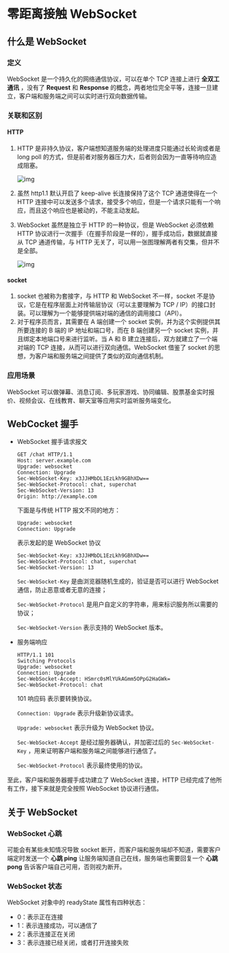 # 零距离接触 WebSocket

## 什么是 WebSocket

### 定义

WebSocket 是一个持久化的网络通信协议，可以在单个 TCP 连接上进行 **全双工通讯** ，没有了 **Request** 和 **Response** 的概念，两者地位完全平等，连接一旦建立，客户端和服务端之间可以实时进行双向数据传输。

### 关联和区别

#### HTTP

1.  HTTP 是非持久协议，客户端想知道服务端的处理进度只能通过长轮询或者是 long poll 的方式，但是前者对服务器压力大，后者则会因为一直等待响应造成阻塞。

    ![img](https://p9-juejin.byteimg.com/tos-cn-i-k3u1fbpfcp/2308134eee1949129438e15b945792b9~tplv-k3u1fbpfcp-zoom-1.image?imageslim)

2.  虽然 http1.1 默认开启了 keep-alive 长连接保持了这个 TCP 通道使得在一个 HTTP 连接中可以发送多个请求，接受多个响应，但是一个请求只能有一个响应，而且这个响应也是被动的，不能主动发起。

3.  WebSocket 虽然是独立于 HTTP 的一种协议，但是 WebSocket 必须依赖 HTTP 协议进行一次握手（在握手阶段是一样的），握手成功后，数据就直接从 TCP 通道传输，与 HTTP 无关了，可以用一张图理解两者有交集，但并不是全部。

    ![img](https://p6-juejin.byteimg.com/tos-cn-i-k3u1fbpfcp/93f1390c965f4bb28f97eeced69652d0~tplv-k3u1fbpfcp-zoom-1.image?imageslim)

#### socket

1.  socket 也被称为套接字，与 HTTP 和 WebSocket 不一样，socket 不是协议，它是在程序层面上对传输层协议（可以主要理解为 TCP / IP）的接口封装。可以理解为一个能够提供端对端的通信的调用接口（API）。
2.  对于程序员而言，其需要在 A 端创建一个 socket 实例，并为这个实例提供其所要连接的 B 端的 IP 地址和端口号，而在 B 端创建另一个 socket 实例，并且绑定本地端口号来进行监听。当 A 和 B 建立连接后，双方就建立了一个端对端的 TCP 连接，从而可以进行双向通信。WebSocket 借鉴了 socket 的思想，为客户端和服务端之间提供了类似的双向通信机制。

### 应用场景

WebSocket 可以做弹幕、消息订阅、多玩家游戏、协同编辑、股票基金实时报价、视频会议、在线教育、聊天室等应用实时监听服务端变化。

## WebCocket 握手

*   WebSocket 握手请求报文

    ```http
    GET /chat HTTP/1.1
    Host: server.example.com
    Upgrade: websocket
    Connection: Upgrade
    Sec-WebSocket-Key: x3JJHMbDL1EzLkh9GBhXDw==
    Sec-WebSocket-Protocol: chat, superchat
    Sec-WebSocket-Version: 13
    Origin: http://example.com
    ```

    下面是与传统 HTTP 报文不同的地方：

    ```http
    Upgrade: websocket
    Connection: Upgrade
    ```

    表示发起的是 WebSocket 协议

    ```http
    Sec-WebSocket-Key: x3JJHMbDL1EzLkh9GBhXDw==
    Sec-WebSocket-Protocol: chat, superchat
    Sec-WebSocket-Version: 13
    ```

    `Sec-WebSocket-Key` 是由浏览器随机生成的，验证是否可以进行 WebSocket 通信，防止恶意或者无意的连接；

    `Sec-WebSocket-Protocol` 是用户自定义的字符串，用来标识服务所以需要的协议；

    `Sec-WebSocket-Version` 表示支持的 WebSocket 版本。

*   服务端响应

    ```http
    HTTP/1.1 101 
    Switching Protocols
    Upgrade: websocket
    Connection: Upgrade
    Sec-WebSocket-Accept: HSmrc0sMlYUkAGmm5OPpG2HaGWk=
    Sec-WebSocket-Protocol: chat
    ```

    101 响应码 表示要转换协议。

    `Connection: Upgrade` 表示升级新协议请求。

    `Upgrade: websocket` 表示升级为 WebSocket 协议。

    `Sec-WebSocket-Accept` 是经过服务器确认，并加密过后的 `Sec-WebSocket-Key` ，用来证明客户端和服务端之间能够进行通信了。

    `Sec-WebSocket-Protocol` 表示最终使用的协议。

至此，客户端和服务器握手成功建立了 WebSocket 连接，HTTP 已经完成了他所有工作，接下来就是完全按照 WebSocket 协议进行通信。

## 关于 WebSocket 

### WebSocket 心跳

可能会有某些未知情况导致 socket 断开，而客户端和服务端却不知道，需要客户端定时发送一个 **心跳 ping** 让服务端知道自己在线，服务端也需要回复一个 **心跳 pong** 告诉客户端自己可用，否则视为断开。

### WebSocket 状态

WebSocket 对象中的 readyState 属性有四种状态：

*   0：表示正在连接
*   1：表示连接成功，可以通信了
*   2：表示连接正在关闭
*   3：表示连接已经关闭，或者打开连接失败

